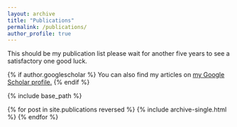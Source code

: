 ```yaml
---
layout: archive
title: "Publications"
permalink: /publications/
author_profile: true
---
```

This should be my publication list please wait for another five years to see a satisfactory one good luck.

{% if author.googlescholar %}
  You can also find my articles on <u><a href="{{author.googlescholar}}">my Google Scholar profile</a>.</u>
{% endif %}

{% include base_path %}

{% for post in site.publications reversed %}
  {% include archive-single.html %}
{% endfor %}
